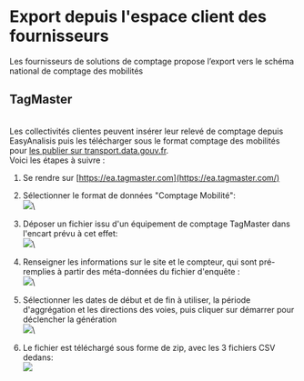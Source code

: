 # Export depuis l'espace client des fournisseurs

Les fournisseurs de solutions de comptage propose l’export vers le schéma national de comptage des mobilités&#x20;

## TagMaster

\
Les collectivités clientes peuvent insérer leur relevé de comptage  depuis EasyAnalisis puis les télécharger sous le format comptage des mobilités pour [les publier sur transport.data.gouv.fr](https://doc.transport.data.gouv.fr/producteurs/comment-et-pourquoi-les-producteurs-de-donnees-utilisent-ils-le-pan/publier-un-jeu-de-donnees/1.-methode-transport.data.gouv.fr).\
Voici les étapes à suivre :

1. Se rendre sur [https://ea.tagmaster.com](https://ea.tagmaster.com/)
2. Sélectionner le format de données "Comptage Mobilité":\
   ![](https://mail.google.com/mail/u/0?ui=2\&ik=7011240d28\&attid=0.6\&permmsgid=msg-f:1766130663003621111\&th=18828e7b0b4186f7\&view=fimg\&fur=ip\&sz=s0-l75-ft\&attbid=ANGjdJ\_TVyC6rbp8SqGJRP-pBUF7e8SoHn26Q-kUjsm-JDQgYAcrw42yJutw1wZeY0r0Q\_ryE\_dPNFfTrUvaYDnkTwFvG8Jgvabepax1HmX\_kg\_HlSrYkwSXLYMO5QA\&disp=emb)\

3. Déposer un fichier issu d'un équipement de comptage TagMaster dans l'encart prévu à cet effet:\
   ![](https://mail.google.com/mail/u/0?ui=2\&ik=7011240d28\&attid=0.7\&permmsgid=msg-f:1766130663003621111\&th=18828e7b0b4186f7\&view=fimg\&fur=ip\&sz=s0-l75-ft\&attbid=ANGjdJ9Mo2TAZPa4YSHKSEgai-QL0Bi84ydbqKRy1X44DunfMM6ikY3fgjqKBiy\_20GCVf13OMM-xf3exsBNX6x\_selP90zFhJCwyWjVzr8DmJW-1BXLljkC7ZE\_-eQ\&disp=emb)\

4. Renseigner les informations sur le site et le compteur, qui sont pré-remplies à partir des méta-données du fichier d'enquête :\
   ![](https://mail.google.com/mail/u/0?ui=2\&ik=7011240d28\&attid=0.8\&permmsgid=msg-f:1766130663003621111\&th=18828e7b0b4186f7\&view=fimg\&fur=ip\&sz=s0-l75-ft\&attbid=ANGjdJ\_y4vxZ3Bz6LUKPA3cmm\_hVcDlII7\_o1wvDTe87ugDt53Y06nW7v7dIb\_fr9zp3CZjsbcvnb5sVEUaC9HF7hPsg4-Cv8UoTsEH42eLdm4NwILITgk2\_obob02o\&disp=emb)\

5. Sélectionner les dates de début et de fin à utiliser, la période d'aggrégation et les directions des voies, puis cliquer sur démarrer pour déclencher la génération\
   ![](https://mail.google.com/mail/u/0?ui=2\&ik=7011240d28\&attid=0.9\&permmsgid=msg-f:1766130663003621111\&th=18828e7b0b4186f7\&view=fimg\&fur=ip\&sz=s0-l75-ft\&attbid=ANGjdJ-xf15zlcA3bP3hAIk9yrgnEWhYy-gYKeN\_AnhWatbf4oxwjP8nlL\_L-d4c6n36sGJqF6Ux9kY1Dpfr41GXy2ua-XLtpB\_PP-pida2d4T8gQohe4JDZlmYA0p4\&disp=emb)\

6. Le fichier est téléchargé sous forme de zip, avec les 3 fichiers CSV dedans:\
   ![](https://mail.google.com/mail/u/0?ui=2\&ik=7011240d28\&attid=0.10\&permmsgid=msg-f:1766130663003621111\&th=18828e7b0b4186f7\&view=fimg\&fur=ip\&sz=s0-l75-ft\&attbid=ANGjdJ86IVVQeKqSu5pgfTIdx3SV6PYdMDFRBaHASWiK08SyUY5ybk1vTtNXNR2Sryi96qNjr75irbkc0RmnvyYt2eXtlDfllwc27yI0cK0YmHglmLM8SvVj6ReAL7w\&disp=emb)
